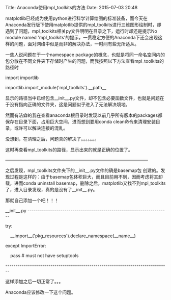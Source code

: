 Title: Anaconda使用mpl_toolkits的方法
Date: 2015-07-03 20:48

<p>matplotlib已经成为使用python进行科学计算绘图的标准装备，而今天在Anaconda发行版下使用matplotlib提供的mpl_toolkits进行三维图形绘制时，却遇到了问题，mpl_toolkits相关py文件明明在目录之下，运行时却还是提示No module named 'mpl_toolkits'的提示，一贯稳定方便的Anaconda下还会出现这样的问题，面对网络中似是而非的解决办法，一时间有些无所适从。</p> 
<p>一些人说问题在于一个namespace package的概念，也就是将同一命名空间内的包分散在不同文件夹下存储时产生的问题，而我按照以下方法查看mpl_toolkits的路径时</p> 
<p>import importlib</p> 
<p>importlib.import_module('mpl_toolkits').__path__</p> 
<p>显示的路径当中已经包含__init__.py文件，却不包含必要函数文件，也就是问题在于没有指向正确的文件夹，这是问题似乎进入了无法解决境地。</p> 
<p>然而有洁癖的我在查看anaconda根目录时发现以前几乎所有版本的packages都保存在目录下面，占用巨大空间，进而想到要用conda clean命令来清理安装目录，或许可以解决连接的混乱。</p> 
<p>没想到，在清理之后，问题真的解决了。。。。。。。</p> 
<p>这时再查看mpl_toolkits的路径，显示出来的就是正确的位置了。</p> 
<p>————————————————————————————————</p> 
<p>之后发现，mpl_toolkits文件夹下的__init__.py文件的确是basemap包&nbsp;创建的。发现过程是这样的：由于basemap包体积巨大，而且目前用不到，因而考虑将其卸载，进而conda uninstall basemap，删除之后，matplotlib又找不到mpl_toolkits了，进入目录发现，真的是没有了__init__.py。</p> 
<p>那就自己添加一个吧！！！</p> 
<p>__init__.py ---------------------------------------------------------------------</p> 
<p>try:</p> 
<p>&nbsp;&nbsp;&nbsp; __import__('pkg_resources').declare_namespace(__name__)</p> 
<p>except ImportError:</p> 
<p>&nbsp;&nbsp;&nbsp; pass # must not have setuptools</p> 
<p>--------------------------------------------------------------------------------</p> 
<p>这样添加之后一切正常了。。。</p> 
<p>Anaconda应该修改一下这个问题。</p>
